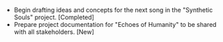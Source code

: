 - Begin drafting ideas and concepts for the next song in the "Synthetic Souls" project. [Completed]
- Prepare project documentation for "Echoes of Humanity" to be shared with all stakeholders. [New]